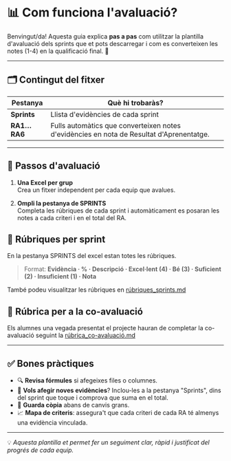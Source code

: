 # 📊 Com funciona l'avaluació?

Benvingut/da! Aquesta guia explica **pas a pas** com utilitzar la plantilla d'avaluació dels sprints que et pots descarregar i com es converteixen les notes (1-4) en la qualificació final. 🧩

---

## 🗂 Contingut del fitxer

| Pestanya | Què hi trobaràs? |
|----------|------------------|
| **Sprints** | Llista d'evidències de cada sprint |
| **RA1…RA6** | Fulls automàtics que converteixen notes d'evidències en nota de Resultat d'Aprenentatge. |

---

## 📝 Passos d'avaluació

1. **Una Excel per grup**  
   Crea un fitxer independent per cada equip que avalues.

2. **Ompli la pestanya de SPRINTS**  
   Completa les rúbriques de cada sprint i automàticament es posaran les notes a cada criteri i en el total del RA.


## 📑 Rúbriques per sprint

En la pestanya SPRINTS del excel estan totes les rúbriques.
> Format: **Evidència · % · Descripció · Excel·lent (4) · Bé (3) · Suficient (2) · Insuficient (1) · Nota**

També podeu visualitzar les rúbriques en [rúbriques_sprints.md](./rúbriques_sprints.md)

## 📑 Rúbrica per a la co-avaluació

Els alumnes una vegada presentat el projecte hauran de completar la co-avaluació seguint la [rúbrica_co-avaluació.md](./rúbrica_co-avaluació.md)

---

## ✅ Bones pràctiques

- 🔍 **Revisa fórmules** si afegeixes files o columnes.  
- 🧩 **Vols afegir noves evidències**? Inclou-les a la pestanya "Sprints", dins del sprint que toque i comprova que suma en el total.  
- 💾 **Guarda còpia** abans de canvis grans.  
- 📈 **Mapa de criteris**: assegura't que cada criteri de cada RA té almenys una evidència vinculada.

---

💡 *Aquesta plantilla et permet fer un seguiment clar, ràpid i justificat del progrés de cada equip.*